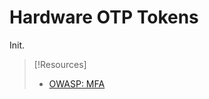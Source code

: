 
# Hardware OTP Tokens
Init.

> [!Resources]
> - [OWASP: MFA](https://cheatsheetseries.owasp.org/cheatsheets/Multifactor_Authentication_Cheat_Sheet.html#hardware-otp-tokens)